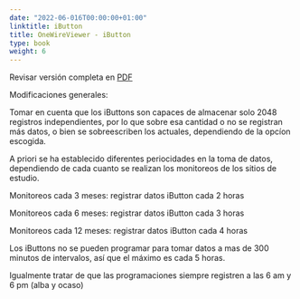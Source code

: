 ```yaml
---
date: "2022-06-016T00:00:00+01:00"
linktitle: iButton
title: OneWireViewer - iButton
type: book
weight: 6
---
```

Revisar versión completa en [PDF](/manuals/manual_equipo/ibuttons.pdf)

Modificaciones generales:

Tomar en cuenta que los iButtons son capaces de almacenar solo 2048 registros independientes, por lo que sobre esa cantidad o no se registran más datos, o bien se sobreescriben los actuales, dependiendo de la opcíon escogida.

A priori se ha establecido diferentes periocidades en la toma de datos, dependiendo de cada cuanto se realizan los monitoreos de los sitios de estudio. 

Monitoreos cada 3 meses: registrar datos iButton cada 2 horas

Monitoreos cada 6 meses: registrar datos iButton cada 3 horas

Monitoreos cada 12 meses: registrar datos iButton cada 4 horas


Los iButtons no se pueden programar para tomar datos a mas de 300 minutos de intervalos, así que el máximo es cada 5 horas.

Igualmente tratar de que las programaciones siempre registren a las 6 am y 6 pm (alba y ocaso)
